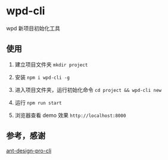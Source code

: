 # wpd-cli

wpd 新项目初始化工具

## 使用

1. 建立项目文件夹 `mkdir project`

2. 安装 `npm i wpd-cli -g`

3. 进入项目文件夹，运行初始化命令 `cd project && wpd-cli new`

4. 运行 `npm run start`

5. 浏览器查看 demo 效果 `http://localhost:8000`

## 参考，感谢

[ant-design-pro-cli](https://github.com/ant-design/ant-design-pro-cli)
